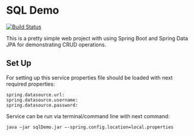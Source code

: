 # SQL Demo

[![Build Status](https://travis-ci.org/ValentinTyhonov/sqlDemo.svg?branch=master)](https://travis-ci.org/ValentinTyhonov/sqlDemo)

This is a pretty simple web project with using Spring Boot and Spring Data JPA for demonstrating CRUD operations.

## Set Up
For setting up this service properties file should be loaded with next required properties:
```
spring.datasource.url:
spring.datasource.username:
spring.datasource.password:
```
Service can be run via terminal/command line with next command:
```
java –jar sqlDemo.jar –-spring.config.location=local.properties
```
